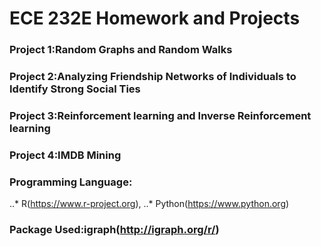 # ECE 232E Homework and Projects
### Project 1:Random Graphs and Random Walks
### Project 2:Analyzing Friendship Networks of Individuals to Identify Strong Social Ties
### Project 3:Reinforcement learning and Inverse Reinforcement learning
### Project 4:IMDB Mining

### Programming Language:
..* R(https://www.r-project.org),
..* Python(https://www.python.org)
### Package Used:igraph(http://igraph.org/r/)
